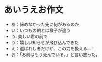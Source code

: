 # あいうえお作文
- あ：諦めなかった先に何があるのか
- い：いつもの朝とは様子が違う
- う: 美しい君の前で
- う：嬉しい知らせが飛び込んできた
- え：選ばれし者だけが、この力を扱える…！
- お：「お前はもう死んでいる。」と言い放った。
